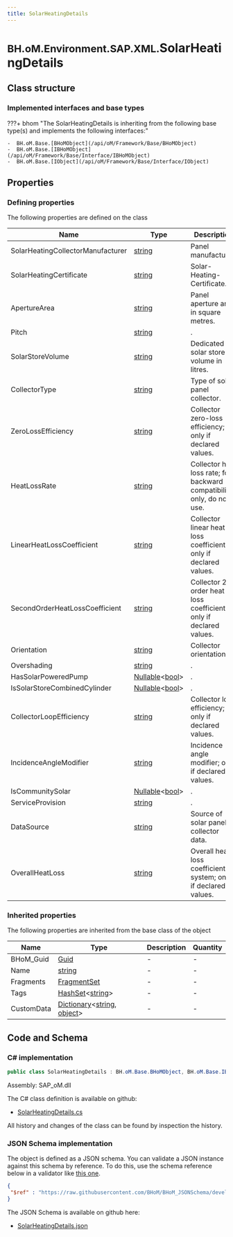 ```yaml
---
title: SolarHeatingDetails
---
```


# <small>BH.oM.Environment.SAP.XML.</small>**SolarHeatingDetails**



## Class structure

### Implemented interfaces and base types

???+ bhom "The SolarHeatingDetails is inheriting from the following base type(s) and implements the following interfaces:"

    -  BH.oM.Base.[BHoMObject](/api/oM/Framework/Base/BHoMObject)
    -  BH.oM.Base.[IBHoMObject](/api/oM/Framework/Base/Interface/IBHoMObject)
    -  BH.oM.Base.[IObject](/api/oM/Framework/Base/Interface/IObject)


## Properties



### Defining properties

The following properties are defined on the class

| Name             | Type             | Description      | Quantity         |
|------------------|------------------|------------------|------------------|
| SolarHeatingCollectorManufacturer | [string](https://learn.microsoft.com/en-us/dotnet/api/System.String?view=netstandard-2.0) | Panel manufacturer. | - |
| SolarHeatingCertificate | [string](https://learn.microsoft.com/en-us/dotnet/api/System.String?view=netstandard-2.0) | Solar-Heating-Certificate. | - |
| ApertureArea | [string](https://learn.microsoft.com/en-us/dotnet/api/System.String?view=netstandard-2.0) | Panel aperture area in square metres. | - |
| Pitch | [string](https://learn.microsoft.com/en-us/dotnet/api/System.String?view=netstandard-2.0) | . | - |
| SolarStoreVolume | [string](https://learn.microsoft.com/en-us/dotnet/api/System.String?view=netstandard-2.0) | Dedicated solar store volume in litres. | - |
| CollectorType | [string](https://learn.microsoft.com/en-us/dotnet/api/System.String?view=netstandard-2.0) | Type of solar panel collector. | - |
| ZeroLossEfficiency | [string](https://learn.microsoft.com/en-us/dotnet/api/System.String?view=netstandard-2.0) | Collector zero-loss efficiency; only if declared values. | - |
| HeatLossRate | [string](https://learn.microsoft.com/en-us/dotnet/api/System.String?view=netstandard-2.0) | Collector heat loss rate; for backward compatibility only, do not use. | - |
| LinearHeatLossCoefficient | [string](https://learn.microsoft.com/en-us/dotnet/api/System.String?view=netstandard-2.0) | Collector linear heat loss coefficient; only if declared values. | - |
| SecondOrderHeatLossCoefficient | [string](https://learn.microsoft.com/en-us/dotnet/api/System.String?view=netstandard-2.0) | Collector 2nd order heat loss coefficient; only if declared values. | - |
| Orientation | [string](https://learn.microsoft.com/en-us/dotnet/api/System.String?view=netstandard-2.0) | Collector orientation. | - |
| Overshading | [string](https://learn.microsoft.com/en-us/dotnet/api/System.String?view=netstandard-2.0) | . | - |
| HasSolarPoweredPump | [Nullable](https://learn.microsoft.com/en-us/dotnet/api/System.Nullable-1?view=netstandard-2.0)&lt;[bool](https://learn.microsoft.com/en-us/dotnet/api/System.Boolean?view=netstandard-2.0)&gt; | . | - |
| IsSolarStoreCombinedCylinder | [Nullable](https://learn.microsoft.com/en-us/dotnet/api/System.Nullable-1?view=netstandard-2.0)&lt;[bool](https://learn.microsoft.com/en-us/dotnet/api/System.Boolean?view=netstandard-2.0)&gt; | . | - |
| CollectorLoopEfficiency | [string](https://learn.microsoft.com/en-us/dotnet/api/System.String?view=netstandard-2.0) | Collector loop efficiency; only if declared values. | - |
| IncidenceAngleModifier | [string](https://learn.microsoft.com/en-us/dotnet/api/System.String?view=netstandard-2.0) | Incidence angle modifier; only if declared values. | - |
| IsCommunitySolar | [Nullable](https://learn.microsoft.com/en-us/dotnet/api/System.Nullable-1?view=netstandard-2.0)&lt;[bool](https://learn.microsoft.com/en-us/dotnet/api/System.Boolean?view=netstandard-2.0)&gt; | . | - |
| ServiceProvision | [string](https://learn.microsoft.com/en-us/dotnet/api/System.String?view=netstandard-2.0) | . | - |
| DataSource | [string](https://learn.microsoft.com/en-us/dotnet/api/System.String?view=netstandard-2.0) | Source of solar panel collector data. | - |
| OverallHeatLoss | [string](https://learn.microsoft.com/en-us/dotnet/api/System.String?view=netstandard-2.0) | Overall heat loss coefficient of system; only if declared values. | - |


### Inherited properties
The following properties are inherited from the base class of the object

| Name             | Type             | Description      | Quantity         |
|------------------|------------------|------------------|------------------|
| BHoM_Guid | [Guid](https://learn.microsoft.com/en-us/dotnet/api/System.Guid?view=netstandard-2.0) | - | - |
| Name | [string](https://learn.microsoft.com/en-us/dotnet/api/System.String?view=netstandard-2.0) | - | - |
| Fragments | [FragmentSet](/api/oM/Framework/Base/FragmentSet) | - | - |
| Tags | [HashSet](https://learn.microsoft.com/en-us/dotnet/api/System.Collections.Generic.HashSet-1?view=netstandard-2.0)&lt;[string](https://learn.microsoft.com/en-us/dotnet/api/System.String?view=netstandard-2.0)&gt; | - | - |
| CustomData | [Dictionary](https://learn.microsoft.com/en-us/dotnet/api/System.Collections.Generic.Dictionary-2?view=netstandard-2.0)&lt;[string](https://learn.microsoft.com/en-us/dotnet/api/System.String?view=netstandard-2.0), [object](https://learn.microsoft.com/en-us/dotnet/api/System.Object?view=netstandard-2.0)&gt; | - | - |


## Code and Schema

### C# implementation

``` C# title="C#"
public class SolarHeatingDetails : BH.oM.Base.BHoMObject, BH.oM.Base.IBHoMObject, BH.oM.Base.IObject
```

Assembly: SAP_oM.dll

The C# class definition is available on github:

- [SolarHeatingDetails.cs](https://github.com/BHoM/SAP_Toolkit/blob/develop/SAP_oM/XML\SolarHeatingDetails.cs)

All history and changes of the class can be found by inspection the history.
### JSON Schema implementation

The object is defined as a JSON schema. You can validate a JSON instance against this schema by reference. To do this, use the schema reference below in a validator like [this one](https://www.jsonschemavalidator.net/).

``` json title="JSON Schema"
{
 "$ref" : "https://raw.githubusercontent.com/BHoM/BHoM_JSONSchema/develop/SAP_oM/SAP/XML/SolarHeatingDetails.json"
}
```

The JSON Schema is available on github here:

- [SolarHeatingDetails.json](https://github.com/BHoM/BHoM_JSONSchema/blob/develop/SAP_oM/SAP/XML/SolarHeatingDetails.json)
